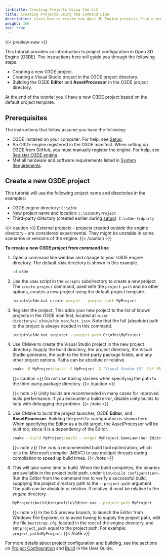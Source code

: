 ```yaml
---
linktitle: Creating Projects Using the CLI
title: Creating Projects Using the Command Line
description: Learn how to create new Open 3D Engine projects from a project template using the CLI.
weight: 100
toc: true
---
```


{{< preview-new >}}

This tutorial provides an introduction to project configuration in Open 3D Engine (O3DE). The instructions here will guide you through the following steps:

* Creating a new O3DE project.
* Creating a Visual Studio project in the O3DE project directory.
* Building the O3DE **Editor** and **AssetProcessor** in the O3DE project directory.

At the end of the tutorial you'll have a new O3DE project based on the default project template.

## Prerequisites

The instructions that follow assume you have the following:

* O3DE installed on your computer. For help, see [Setup](/docs/welcome-guide/setup).
* An O3DE engine registered in the O3DE manifest. When setting up O3DE from GitHub, you must manually register the engine. For help, see [Register O3DE engine](/docs/welcome-guide/setup/setup-from-github/#register-o3de-engine).
* Met all hardware and software requirements listed in [System Requirements](/docs/welcome-guide/setup/requirements.md).

## Create a new O3DE project

<!---
Project directories can be located either in the same directory as the O3DE root directory or outside of this directory. The latter are referred to as "external projects" in this documentation.
-->
This tutorial will use the following project name and directories in the examples:

* O3DE engine directory: `C:\o3de`
* New project name and location: `C:\o3de\MyProject`
* Third-party directory (created earlier during [setup](/docs/welcome-guide/setup/setup-from-github/#create-a-third-party-folder)): `C:\o3de-3rdparty`

{{< caution >}}
External projects - projects created outside the engine directory - are considered experimental. They might be unstable in some scenarios or versions of the engine.
{{< /caution >}}

**To create a new O3DE project from command line**

1. Open a command line window and change to your O3DE engine directory. The default `o3de` directory is shown in this example.

    ```cmd
    cd o3de
    ```

1. Use the `o3de` script in the `scripts` subdirectory to create a new project. The `create-project` command, used with the `project-path` and no other options, creates a new project using the default project template.

    ```cmd
    scripts\o3de.bat create-project --project-path MyProject
    ```

1. Register the project. This adds your new project to the list of known projects in the O3DE manifest, located at `<user directory>/.o3de/o3de_manifest.json`. Note that the full (absolute) path to the project is always needed in this command.

    ```cmd
    scripts\o3de.bat register --project-path C:\o3de\MyProject
    ```

1. Use CMake to create the Visual Studio project in the new project directory. Supply the build directory, the project directory, the Visual Studio generator, the path to the third-party package folder, and any other project options. Paths can be absolute or relative.

    ```cmd
    cmake -B MyProject/build -S MyProject -G "Visual Studio 16" -DLY_3RDPARTY_PATH=C:\o3de-3rdparty -DLY_UNITY_BUILD=ON
    ```

    {{< caution >}}
Do not use trailing slashes when specifying the path to the third-party package directory.
    {{< /caution >}}

    {{< note >}}
Unity builds are recommended in many cases for improved build performance. If you encounter a build error, disable unity builds to help with debugging the problem.
    {{< /note >}}

1. Use CMake to build the project launcher, O3DE **Editor**, and **AssetProcessor**. Building the `profile` configuration is shown here. When specifying the Editor as a build target, the AssetProcessor will be built too, since it is a dependency of the Editor.

    ```cmd
    cmake --build MyProject/build --target MyProject.GameLauncher Editor --config profile -- /m
    ```

    {{< note >}}
The `/m` is a recommended build tool optimization, which tells the Microsoft compiler (MSVC) to use multiple threads during compilation to speed up build times.
    {{< /note >}}

1. This will take some time to build. When the build completes, the binaries are available in the project build path, under `bin\<build configuration>`. Run the Editor from the command line to verify a successful build, supplying the project directory path to the `--project-path` argument. The path can be absolute or relative. If relative, it must be relative to the _engine_ directory.

    ```cmd
    MyProject\build\bin\profile\Editor.exe --project-path MyProject
    ```

    {{< note >}}
In the 0.5 preview branch, to launch the Editor from Windows File Explorer, or to avoid having to supply the project path, edit the file `bootstrap.cfg`, located in the root of the engine directory, and set `project_path` equal to the project path. For example: `project_path=MyProject`.
    {{< /note >}}

For more details about project configuration and building, see the sections on [Project Configuration](/docs/user-guide/project-config) and [Build](/docs/user-guide/build) in the User Guide.
